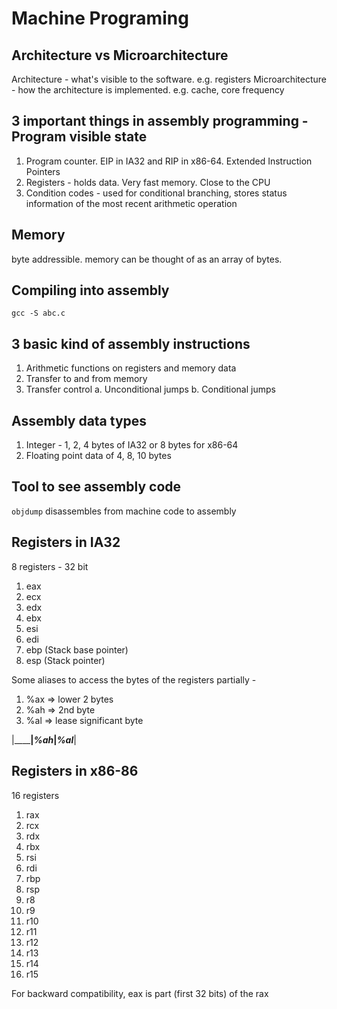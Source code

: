 # Machine Programing

## Architecture vs Microarchitecture

Architecture - what's visible to the software. e.g. registers
Microarchitecture - how the architecture is implemented. e.g. cache, core frequency

## 3 important things in assembly programming - Program visible state

1. Program counter. EIP in IA32 and RIP in x86-64. Extended Instruction Pointers
2. Registers - holds data. Very fast memory. Close to the CPU
3. Condition codes - used for conditional branching, stores status information of the most recent arithmetic operation

## Memory

byte addressible. memory can be thought of as an array of bytes.

## Compiling into assembly
```
gcc -S abc.c
```

## 3 basic kind of assembly instructions
1. Arithmetic functions on registers and memory data
2. Transfer to and from memory
3. Transfer control
 a. Unconditional jumps
 b. Conditional jumps

## Assembly data types

1. Integer - 1, 2, 4 bytes of IA32 or 8 bytes for x86-64
2. Floating point data of 4, 8, 10 bytes

## Tool to see assembly code

```objdump``` disassembles from machine code to assembly

## Registers in IA32
8 registers - 32 bit
1. eax
2. ecx
3. edx
4. ebx
5. esi
6. edi
7. ebp (Stack base pointer)
8. esp (Stack pointer)

Some aliases to access the bytes of the registers partially -

1. %ax => lower 2 bytes
2. %ah => 2nd byte
3. %al => lease significant byte

|________|_%ah___|_%al___|

## Registers in x86-86
16 registers
1. rax
2. rcx
3. rdx
4. rbx
5. rsi
6. rdi
7. rbp
8. rsp
9. r8
10. r9
11. r10
12. r11
13. r12
14. r13
15. r14
16. r15

For backward compatibility, eax is part (first 32 bits) of the rax